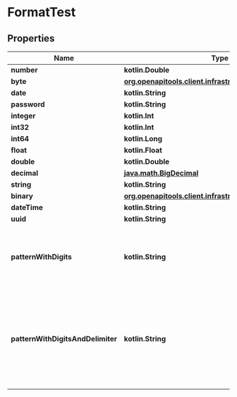 
# FormatTest

## Properties
Name | Type | Description | Notes
------------ | ------------- | ------------- | -------------
**number** | **kotlin.Double** |  | 
**byte** | [**org.openapitools.client.infrastructure.Base64ByteArray**](org.openapitools.client.infrastructure.Base64ByteArray.md) |  | 
**date** | **kotlin.String** |  | 
**password** | **kotlin.String** |  | 
**integer** | **kotlin.Int** |  |  [optional]
**int32** | **kotlin.Int** |  |  [optional]
**int64** | **kotlin.Long** |  |  [optional]
**float** | **kotlin.Float** |  |  [optional]
**double** | **kotlin.Double** |  |  [optional]
**decimal** | [**java.math.BigDecimal**](java.math.BigDecimal.md) |  |  [optional]
**string** | **kotlin.String** |  |  [optional]
**binary** | [**org.openapitools.client.infrastructure.OctetByteArray**](org.openapitools.client.infrastructure.OctetByteArray.md) |  |  [optional]
**dateTime** | **kotlin.String** |  |  [optional]
**uuid** | **kotlin.String** |  |  [optional]
**patternWithDigits** | **kotlin.String** | A string that is a 10 digit number. Can have leading zeros. |  [optional]
**patternWithDigitsAndDelimiter** | **kotlin.String** | A string starting with &#39;image_&#39; (case insensitive) and one to three digits following i.e. Image_01. |  [optional]




